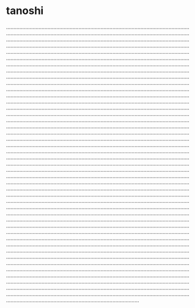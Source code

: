 # tanoshi
..........................................................................................................................................................................................................................................................................................................................................................................................................................................................................................................................................................................................................................................................................................................................................................................................................................................................................................................................................................................................................................................................................................................................................................................................................................................................................................................................................................................................................................................................................................................................................................................................................................................................................................................................................................................................................................................................................................................................................................................................................................................................................................................................................................................................................................................................................................................................................................................................................................................................................................................................................................................................................................................................................................................................................................................................................................................................................................................................................................................................................................................................................................................................................................................................................................................................................................................................................................................................................................................................................................................................................................................................................................................................................................................................................................................................................................................................................................................................................................................................................................................................................................................................................................................................................................................................................................................................................................................................................................................................................................................................................................................................................................................................................................................................................................................................................................................................................................................................................................................................................................................................................................................................................................................................................................................................................................................................................................................................................................................................................................................................................................................................................................................................................................................................................................................